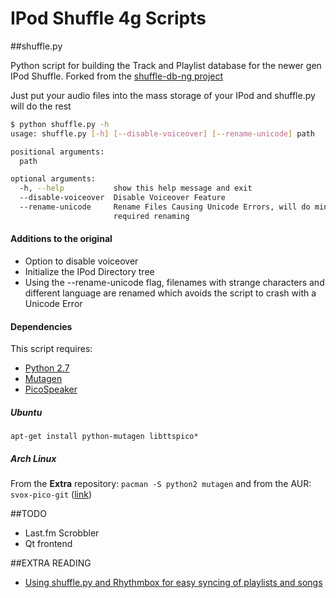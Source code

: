 # IPod Shuffle 4g Scripts

##shuffle.py

Python script for building the Track and Playlist database for the newer gen IPod Shuffle.
Forked from the [shuffle-db-ng project](https://code.google.com/p/shuffle-db-ng/)

Just put your audio files into the mass storage of your IPod and shuffle.py will do the rest
```bash
$ python shuffle.py -h
usage: shuffle.py [-h] [--disable-voiceover] [--rename-unicode] path

positional arguments:
  path

optional arguments:
  -h, --help           show this help message and exit
  --disable-voiceover  Disable Voiceover Feature
  --rename-unicode     Rename Files Causing Unicode Errors, will do minimal
                       required renaming
```

#### Additions to the original
* Option to disable voiceover
* Initialize the IPod Directory tree
* Using the --rename-unicode flag, filenames with strange characters and different language are renamed which avoids the script to crash with a Unicode Error

#### Dependencies

This script requires:

* [Python 2.7](http://www.python.org/download/releases/2.7/)
* [Mutagen](https://code.google.com/p/mutagen/)
* [PicoSpeaker](http://picospeaker.tk/readme.php)

##### Ubuntu

`apt-get install python-mutagen libttspico*`

##### Arch Linux

From the **Extra** repository: `pacman -S python2 mutagen` and from the AUR: `svox-pico-git` ([link](https://aur.archlinux.org/packages/svox-pico-git/))

##TODO
* Last.fm Scrobbler
* Qt frontend

##EXTRA READING
* [Using shuffle.py and Rhythmbox for easy syncing of playlists and songs](http://nims11.wordpress.com/2013/10/12/ipod-shuffle-4g-under-linux/)

